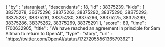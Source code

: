 {
  "by" : "staranjeet",
  "descendants" : 18,
  "id" : 38375239,
  "kids" : [ 38375278, 38375296, 38375263, 38375292, 38375290, 38375293, 38375287, 38375281, 38375280, 38375266, 38375275, 38375299, 38375286, 38375262, 38375269, 38375291 ],
  "score" : 89,
  "time" : 1700632905,
  "title" : "We have reached an agreement in principle for Sam Altman to return to OpenAI",
  "type" : "story",
  "url" : "https://twitter.com/OpenAI/status/1727205556136579362"
}
